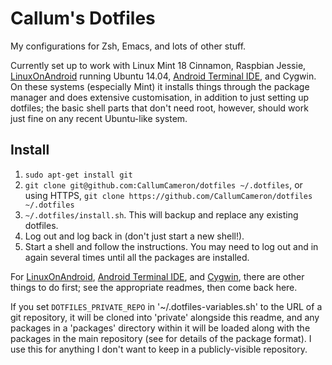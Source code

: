 Callum's Dotfiles
=================

My configurations for Zsh, Emacs, and lots of other stuff.

Currently set up to work with Linux Mint 18 Cinnamon, Raspbian
Jessie, [LinuxOnAndroid](http://linuxonandroid.org/) running Ubuntu
14.04,
[Android Terminal IDE](http://www.spartacusrex.com/terminalide.htm),
and Cygwin. On these systems (especially Mint) it installs things
through the package manager and does extensive customisation, in
addition to just setting up dotfiles; the basic shell parts that don't
need root, however, should work just fine on any recent Ubuntu-like
system.


Install
-------

1. `sudo apt-get install git`
2. `git clone git@github.com:CallumCameron/dotfiles ~/.dotfiles`, or
   using HTTPS, `git clone https://github.com/CallumCameron/dotfiles
   ~/.dotfiles`
3. `~/.dotfiles/install.sh`. This will backup and replace any
   existing dotfiles.
4. Log out and log back in (don't just start a new shell!).
5. Start a shell and follow the instructions. You may need to log out
   and in again several times until all the packages are installed.

For [LinuxOnAndroid](misc/android-linux/README.md),
[Android Terminal IDE](misc/android-terminal-ide.md), and
[Cygwin](misc/cygwin.md), there are other things to do first; see the
appropriate readmes, then come back here.

If you set `DOTFILES_PRIVATE_REPO` in '~/.dotfiles-variables.sh'
to the URL of a git repository, it will be cloned into 'private'
alongside this readme, and any packages in a 'packages' directory
within it will be loaded along with the packages in the main
repository (see [](packages/README.md) for details of the package
format). I use this for anything I don't want to keep in a
publicly-visible repository.

